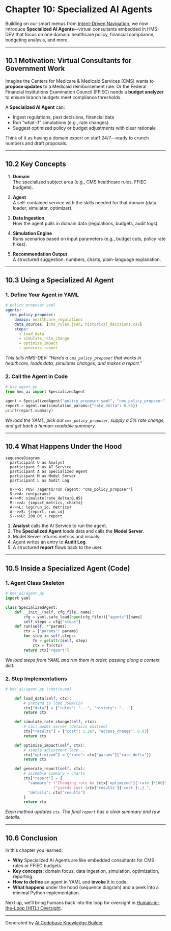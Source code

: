 # Chapter 10: Specialized AI Agents

Building on our smart menus from [Intent-Driven Navigation](09_intent_driven_navigation_.md), we now introduce **Specialized AI Agents**—virtual consultants embedded in HMS-DEV that focus on one domain: healthcare policy, financial compliance, budgeting analysis, and more.  

---

## 10.1 Motivation: Virtual Consultants for Government Work

Imagine the Centers for Medicare & Medicaid Services (CMS) wants to **propose updates** to a Medicaid reimbursement rule. Or the Federal Financial Institutions Examination Council (FFIEC) needs a **budget analyzer** to ensure branch budgets meet compliance thresholds.  

A **Specialized AI Agent** can:

- Ingest regulations, past decisions, financial data  
- Run “what-if” simulations (e.g., rate changes)  
- Suggest optimized policy or budget adjustments with clear rationale  

Think of it as having a domain expert on staff 24/7—ready to crunch numbers and draft proposals.

---

## 10.2 Key Concepts

1. **Domain**  
   The specialized subject area (e.g., CMS healthcare rules, FFIEC budgets).

2. **Agent**  
   A self-contained service with the skills needed for that domain (data loader, simulator, optimizer).

3. **Data Ingestion**  
   How the agent pulls in domain data (regulations, budgets, audit logs).

4. **Simulation Engine**  
   Runs scenarios based on input parameters (e.g., budget cuts, policy rate hikes).

5. **Recommendation Output**  
   A structured suggestion: numbers, charts, plain-language explanation.

---

## 10.3 Using a Specialized AI Agent

### 1. Define Your Agent in YAML

```yaml
# policy_proposer.yaml
agents:
  cms_policy_proposer:
    domain: healthcare_regulations
    data_sources: [cms_rules.json, historical_decisions.csv]
    steps:
      - load_data
      - simulate_rate_change
      - optimize_impact
      - generate_report
```

*This tells HMS-DEV: “Here’s a `cms_policy_proposer` that works in healthcare, loads data, simulates changes, and makes a report.”*

### 2. Call the Agent in Code

```python
# use_agent.py
from hms_ai import SpecializedAgent

agent = SpecializedAgent("policy_proposer.yaml", "cms_policy_proposer")
report = agent.run(simulation_params={"rate_delta": 0.05})
print(report.summary)
```

*We load the YAML, pick our `cms_policy_proposer`, supply a 5% rate change, and get back a human-readable summary.*

---

## 10.4 What Happens Under the Hood

```mermaid
sequenceDiagram
  participant U as Analyst
  participant S as AI Service
  participant A as Specialized Agent
  participant M as Model Server
  participant L as Audit Log

  U->>S: POST /agents/run {agent: "cms_policy_proposer"}
  S->>A: run(params)
  A->>M: simulate(rate_delta:0.05)
  M-->>A: {impact_metrics, charts}
  A->>L: log(run_id, metrics)
  A-->>S: {report, run_id}
  S-->>U: 200 OK + report
```

1. **Analyst** calls the AI Service to run the agent.  
2. The **Specialized Agent** loads data and calls the **Model Server**.  
3. Model Server returns metrics and visuals.  
4. Agent writes an entry to **Audit Log**.  
5. A structured **report** flows back to the user.

---

## 10.5 Inside a Specialized Agent (Code)

### 1. Agent Class Skeleton

```python
# hms_ai/agent.py
import yaml

class SpecializedAgent:
    def __init__(self, cfg_file, name):
        cfg = yaml.safe_load(open(cfg_file))["agents"][name]
        self.steps = cfg["steps"]
    def run(self, **params):
        ctx = {"params": params}
        for step in self.steps:
            fn = getattr(self, step)
            ctx = fn(ctx)
        return ctx["report"]
```

*We load steps from YAML and run them in order, passing along a context dict.*

### 2. Step Implementations

```python
# hms_ai/agent.py (continued)

    def load_data(self, ctx):
        # pretend to load JSON/CSV
        ctx["data"] = {"rules": "...", "history": "..."}
        return ctx

    def simulate_rate_change(self, ctx):
        # call model server (details omitted)
        ctx["results"] = {"cost": 1.2e7, "access_change": 0.03}
        return ctx

    def optimize_impact(self, ctx):
        # simple adjustment loop...
        ctx["optimized"] = {"rate": ctx["params"]["rate_delta"]}
        return ctx

    def generate_report(self, ctx):
        # assemble summary + charts
        ctx["report"] = {
          "summary": f"Changing rate by {ctx['optimized']['rate']*100}% "
                     f"yields cost {ctx['results']['cost']:,}.",
          "details": ctx["results"]
        }
        return ctx
```

*Each method updates `ctx`. The final `report` has a clear summary and raw details.*

---

## 10.6 Conclusion

In this chapter you learned:

- **Why** Specialized AI Agents are like embedded consultants for CMS rules or FFIEC budgets.  
- **Key concepts**: domain focus, data ingestion, simulation, optimization, reporting.  
- **How to define** an agent in YAML and **invoke** it in code.  
- **What happens** under the hood (sequence diagram) and a peek into a minimal Python implementation.  

Next up, we’ll bring humans back into the loop for oversight in [Human-in-the-Loop (HITL) Oversight](11_human_in_the_loop__hitl__oversight_.md).

---

Generated by [AI Codebase Knowledge Builder](https://github.com/The-Pocket/Tutorial-Codebase-Knowledge)